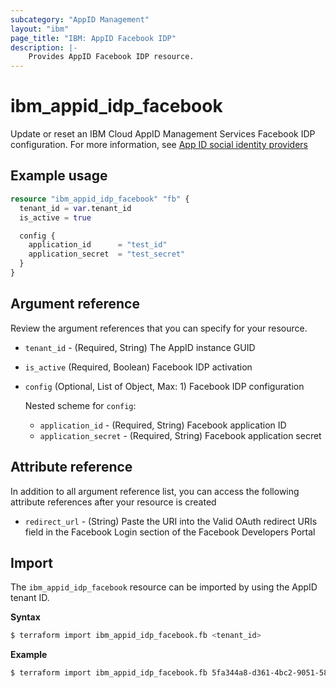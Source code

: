 ```yaml
---
subcategory: "AppID Management"
layout: "ibm"
page_title: "IBM: AppID Facebook IDP"
description: |-
    Provides AppID Facebook IDP resource.
---
```


# ibm_appid_idp_facebook

Update or reset an IBM Cloud AppID Management Services Facebook IDP configuration. For more information, see [App ID social identity providers](https://cloud.ibm.com/docs/appid?topic=appid-social)

## Example usage

```terraform
resource "ibm_appid_idp_facebook" "fb" {
  tenant_id = var.tenant_id
  is_active = true

  config {
    application_id      = "test_id"
    application_secret 	= "test_secret"
  }
}
```

## Argument reference
Review the argument references that you can specify for your resource.

- `tenant_id` - (Required, String) The AppID instance GUID
- `is_active` (Required, Boolean) Facebook IDP activation
- `config` (Optional, List of Object, Max: 1) Facebook IDP configuration

  Nested scheme for `config`:
    - `application_id` - (Required, String) Facebook application ID
    - `application_secret` - (Required, String) Facebook application secret

## Attribute reference
In addition to all argument reference list, you can access the following attribute references after your resource is created

- `redirect_url` - (String) Paste the URI into the Valid OAuth redirect URIs field in the Facebook Login section of the Facebook Developers Portal

## Import

The `ibm_appid_idp_facebook` resource can be imported by using the AppID tenant ID.

**Syntax**

```bash
$ terraform import ibm_appid_idp_facebook.fb <tenant_id>
```
**Example**

```bash
$ terraform import ibm_appid_idp_facebook.fb 5fa344a8-d361-4bc2-9051-58ca253f4b2b
```
